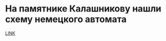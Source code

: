 # На памятнике Калашникову нашли схему немецкого автомата



[LINK](https://varlamov.ru/2570359.html)